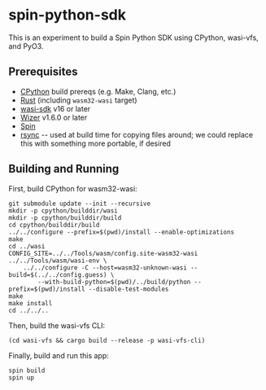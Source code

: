 # spin-python-sdk

This is an experiment to build a Spin Python SDK using CPython, wasi-vfs, and PyO3.

## Prerequisites

- [CPython](https://github.com/python/cpython) build prereqs (e.g. Make, Clang, etc.)
- [Rust](https://rustup.rs/) (including `wasm32-wasi` target)
- [wasi-sdk](https://github.com/WebAssembly/wasi-sdk) v16 or later
- [Wizer](https://github.com/bytecodealliance/wizer) v1.6.0 or later
- [Spin](https://github.com/fermyon/spin)
- [rsync](https://rsync.samba.org/) -- used at build time for copying files around; we could replace this with something more portable, if desired

## Building and Running

First, build CPython for wasm32-wasi:

```
git submodule update --init --recursive
mkdir -p cpython/builddir/wasi
mkdir -p cpython/builddir/build
cd cpython/builddir/build
../../configure --prefix=$(pwd)/install --enable-optimizations
make
cd ../wasi
CONFIG_SITE=../../Tools/wasm/config.site-wasm32-wasi ../../Tools/wasm/wasi-env \
    ../../configure -C --host=wasm32-unknown-wasi --build=$(../../config.guess) \
        --with-build-python=$(pwd)/../build/python --prefix=$(pwd)/install --disable-test-modules
make
make install
cd ../../..
```

Then, build the wasi-vfs CLI:

```
(cd wasi-vfs && cargo build --release -p wasi-vfs-cli)
```

Finally, build and run this app:

```
spin build
spin up
```
